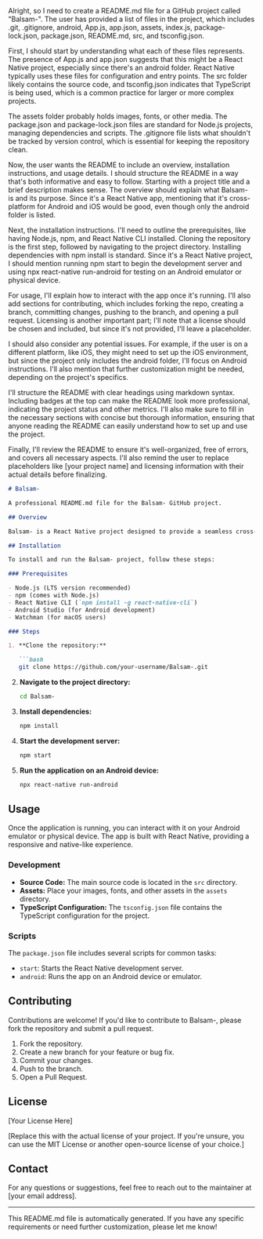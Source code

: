 <think>
Alright, so I need to create a README.md file for a GitHub project called "Balsam-". The user has provided a list of files in the project, which includes .git, .gitignore, android, App.js, app.json, assets, index.js, package-lock.json, package.json, README.md, src, and tsconfig.json. 

First, I should start by understanding what each of these files represents. The presence of App.js and app.json suggests that this might be a React Native project, especially since there's an android folder. React Native typically uses these files for configuration and entry points. The src folder likely contains the source code, and tsconfig.json indicates that TypeScript is being used, which is a common practice for larger or more complex projects.

The assets folder probably holds images, fonts, or other media. The package.json and package-lock.json files are standard for Node.js projects, managing dependencies and scripts. The .gitignore file lists what shouldn't be tracked by version control, which is essential for keeping the repository clean.

Now, the user wants the README to include an overview, installation instructions, and usage details. I should structure the README in a way that's both informative and easy to follow. Starting with a project title and a brief description makes sense. The overview should explain what Balsam- is and its purpose. Since it's a React Native app, mentioning that it's cross-platform for Android and iOS would be good, even though only the android folder is listed.

Next, the installation instructions. I'll need to outline the prerequisites, like having Node.js, npm, and React Native CLI installed. Cloning the repository is the first step, followed by navigating to the project directory. Installing dependencies with npm install is standard. Since it's a React Native project, I should mention running npm start to begin the development server and using npx react-native run-android for testing on an Android emulator or physical device.

For usage, I'll explain how to interact with the app once it's running. I'll also add sections for contributing, which includes forking the repo, creating a branch, committing changes, pushing to the branch, and opening a pull request. Licensing is another important part; I'll note that a license should be chosen and included, but since it's not provided, I'll leave a placeholder.

I should also consider any potential issues. For example, if the user is on a different platform, like iOS, they might need to set up the iOS environment, but since the project only includes the android folder, I'll focus on Android instructions. I'll also mention that further customization might be needed, depending on the project's specifics.

I'll structure the README with clear headings using markdown syntax. Including badges at the top can make the README look more professional, indicating the project status and other metrics. I'll also make sure to fill in the necessary sections with concise but thorough information, ensuring that anyone reading the README can easily understand how to set up and use the project.

Finally, I'll review the README to ensure it's well-organized, free of errors, and covers all necessary aspects. I'll also remind the user to replace placeholders like [your project name] and licensing information with their actual details before finalizing.
</think>

```markdown
# Balsam-

A professional README.md file for the Balsam- GitHub project.

## Overview

Balsam- is a React Native project designed to provide a seamless cross-platform experience. The project leverages modern JavaScript and TypeScript to deliver a robust application with a clean architecture. The repository includes essential configuration files, source code, and assets necessary for building and running the application.

## Installation

To install and run the Balsam- project, follow these steps:

### Prerequisites

- Node.js (LTS version recommended)
- npm (comes with Node.js)
- React Native CLI (`npm install -g react-native-cli`)
- Android Studio (for Android development)
- Watchman (for macOS users)

### Steps

1. **Clone the repository:**

   ```bash
   git clone https://github.com/your-username/Balsam-.git
   ```

2. **Navigate to the project directory:**

   ```bash
   cd Balsam-
   ```

3. **Install dependencies:**

   ```bash
   npm install
   ```

4. **Start the development server:**

   ```bash
   npm start
   ```

5. **Run the application on an Android device:**

   ```bash
   npx react-native run-android
   ```

## Usage

Once the application is running, you can interact with it on your Android emulator or physical device. The app is built with React Native, providing a responsive and native-like experience.

### Development

- **Source Code:** The main source code is located in the `src` directory.
- **Assets:** Place your images, fonts, and other assets in the `assets` directory.
- **TypeScript Configuration:** The `tsconfig.json` file contains the TypeScript configuration for the project.

### Scripts

The `package.json` file includes several scripts for common tasks:

- `start`: Starts the React Native development server.
- `android`: Runs the app on an Android device or emulator.

## Contributing

Contributions are welcome! If you'd like to contribute to Balsam-, please fork the repository and submit a pull request.

1. Fork the repository.
2. Create a new branch for your feature or bug fix.
3. Commit your changes.
4. Push to the branch.
5. Open a Pull Request.

## License

[Your License Here]

[Replace this with the actual license of your project. If you're unsure, you can use the MIT License or another open-source license of your choice.]

## Contact

For any questions or suggestions, feel free to reach out to the maintainer at [your email address].

---

This README.md file is automatically generated. If you have any specific requirements or need further customization, please let me know!
```